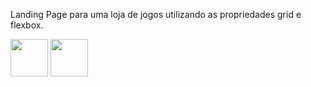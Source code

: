 Landing Page para uma loja de jogos utilizando as propriedades grid e flexbox.
<div style="display: inline_block">
  <img align="center" width="60" src="https://img.shields.io/badge/HTML5-E34F26?style=for-the-badge&logo=html5&logoColor=white">
  <img align="center" width="60" src="https://img.shields.io/badge/CSS3-1572B6?style=for-the-badge&logo=css3&logoColor=white">
</div>
